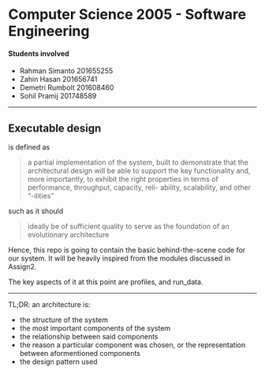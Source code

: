 # Computer Science 2005 - Software Engineering

#### Students involved
- Rahman Simanto 201655255
- Zahin Hasan 201656741
- Demetri Rumbolt 201608460
- Sohil Pramij 201748589

***

## Executable design
is defined as 
> a partial implementation of the system, built to demonstrate that the architectural design will be able to support 
the key functionality and, more importantly, to exhibit the right properties in terms of performance, throughput, 
capacity, reli- ability, scalability, and other “-ilities”

such as it should
> ideally be of sufficient quality to serve as the foundation of an evolutionary architecture

Hence, this repo is going to contain the basic behind-the-scene code for our system.
It will be heavily inspired from the modules discussed in Assign2.

The key aspects of it at this point are profiles, and run_data.


***


TL;DR: an architecture is:
- the structure of the system
- the most important components of the system
- the relationship between said components
- the reason a particular component was chosen, or the representation between aformentioned components
-  the design pattern used

